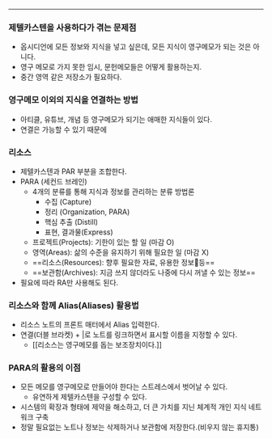 ----
### 제텔카스텐을 사용하다가 겪는 문제점
- 옵시디언에 모든 정보와 지식을 넣고 싶은데, 모든 지식이 영구메모가 되는 것은 아니다.
- 영구 메모로 가지 못한 임시, 문헌메모들은 어떻게 활용하는지.
- 중간 영역 같은 저장소가 필요하다.
### 영구메모 이외의 지식을 연결하는 방법
- 아티클, 유튜브, 개념 등 영구메모가 되기는 애매한 지식들이 있다.
- 연결은 가능할 수 있기 때문에 
### 리소스
- 제텔카스텐과 PAR 부분을 조합한다.
- PARA (세컨드 브레인)
	- 4개의 분류를 통해 지식과 정보를 관리하는 분류 방법론
		- 수집 (Capture)
		- 정리 (Organization, PARA)
		- 핵심 추출 (Distill)
		- 표현, 결과물(Express)
	- 프로젝트(Projects): 기한이 있는 할 일 (마감 O)
	- 영역(Areas): 삶의 수준을 유지하기 위해 필요한 일 (마감 X)
	- ==리소스(Resources): 향후 필요한 자료, 유용한 정보등==
	- ==보관함(Archives): 지금 쓰지 않더라도 나중에 다시 꺼낼 수 있는 정보==
- 필요에 따라 RA만 사용해도 된다.
### 리소스와 함께 Alias(Aliases) 활용법
- 리소스 노트의 프론트 매터에서 Alias 입력한다.
- 연결(더블 브라켓) + |로 노트를 링크하면서 표시할 이름을 지정할 수 있다.
	- \[\[리소스는 영구메모를 돕는 보조장치이다.]]
### PARA의 활용의 이점
- 모든 메모를 영구메모로 만들어야 한다는 스트레스에서 벗어날 수 있다.
	- 유연하게 제텔카스텐을 구성할 수 있다.
- 시스템의 확장과 형태에 제약을 해소하고, 더 큰 가치를 지닌 체계적 개인 지식 네트워크 구축
- 정말 필요없는 노트나 정보는 삭제하거나 보관함에 저장한다.(비우지 않는 휴지통)
		